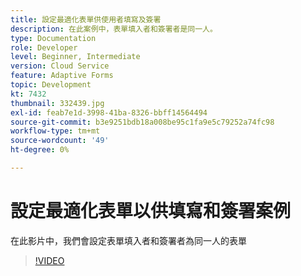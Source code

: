 ```yaml
---
title: 設定最適化表單供使用者填寫及簽署
description: 在此案例中，表單填入者和簽署者是同一人。
type: Documentation
role: Developer
level: Beginner, Intermediate
version: Cloud Service
feature: Adaptive Forms
topic: Development
kt: 7432
thumbnail: 332439.jpg
exl-id: feab7e1d-3998-41ba-8326-bbff14564494
source-git-commit: b3e9251bdb18a008be95c1fa9e5c79252a74fc98
workflow-type: tm+mt
source-wordcount: '49'
ht-degree: 0%

---
```


# 設定最適化表單以供填寫和簽署案例


在此影片中，我們會設定表單填入者和簽署者為同一人的表單

>[!VIDEO](https://video.tv.adobe.com/v/332439?quality=12&learn=on)
